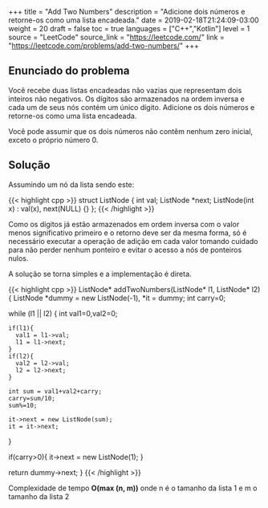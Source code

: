 +++
title = "Add Two Numbers"
description = "Adicione dois números e retorne-os como uma lista encadeada."
date = 2019-02-18T21:24:09-03:00
weight = 20
draft = false
toc = true
languages = ["C++","Kotlin"]
level = 1
source = "LeetCode"
source_link = "https://leetcode.com/"
link = "https://leetcode.com/problems/add-two-numbers/"
+++
<h2 class="title is-5"> Enunciado do problema </h2>

Você recebe duas listas encadeadas não vazias que representam dois inteiros não negativos.
Os dígitos são armazenados na ordem inversa e cada um de seus nós contém um único dígito.
Adicione os dois números e retorne-os como uma lista encadeada.

Você pode assumir que os dois números não contêm nenhum zero inicial, exceto o próprio número 0.

<h2 class="title is-5"> Solução </h2>

Assumindo um nó da lista sendo este:

{{< highlight cpp >}}
struct ListNode {
   int val;
   ListNode *next;
   ListNode(int x) : val(x), next(NULL) {}
};
{{< /highlight >}}

Como os dígitos já estão armazenados em ordem inversa com o valor menos significativo primeiro
e o retorno deve ser da mesma forma, só é necessário executar a operação de adição em cada
valor tomando cuidado para não perder nenhum ponteiro e evitar o acesso a nós de ponteiros nulos.

A solução se torna simples e a implementação é direta.

{{< highlight cpp >}}
ListNode* addTwoNumbers(ListNode* l1, ListNode* l2) {
  ListNode *dummy = new ListNode(-1), *it = dummy;
  int carry=0;

  while (l1 || l2) {
    int val1=0,val2=0;

    if(l1){
      val1 = l1->val;
      l1 = l1->next;
    }
    if(l2){
      val2 = l2->val;
      l2 = l2->next;
    }

    int sum = val1+val2+carry;
    carry=sum/10;
    sum%=10;

    it->next = new ListNode(sum);
    it = it->next;
  }

  if(carry>0){
    it->next = new ListNode(1);
  }

  return dummy->next;
}
{{< /highlight >}}

Complexidade de tempo **O(max (n, m))** onde n é o tamanho da lista 1 e m o tamanho da lista 2
